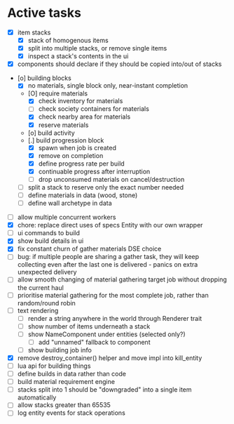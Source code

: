 # Active tasks

* [X] item stacks
	* [X] stack of homogenous items
	* [X] split into multiple stacks, or remove single items
	* [X] inspect a stack's contents in the ui
* [X] components should declare if they should be copied into/out of stacks
* [o] building blocks
	* [X] no materials, single block only, near-instant completion
	* [O] require materials
		* [X] check inventory for materials
		* [ ] check society containers for materials
		* [X] check nearby area for materials
		* [X] reserve materials
	* [o] build activity
	* [.] build progression block
		* [X] spawn when job is created
		* [X] remove on completion
		* [X] define progress rate per build
		* [X] continuable progress after interruption
		* [ ] drop unconsumed materials on cancel/destruction
	* [ ] split a stack to reserve only the exact number needed
	* [ ] define materials in data (wood, stone)
	* [ ] define wall archetype in data
* [ ] allow multiple concurrent workers
* [X] chore: replace direct uses of specs Entity with our own wrapper
* [ ] ui commands to build
* [X] show build details in ui
* [X] fix constant churn of gather materials DSE choice
* [ ] bug: if multiple people are sharing a gather task, they will keep collecting even after the last one is delivered - panics on extra unexpected delivery
* [ ] allow smooth changing of material gathering target job without dropping the current haul
* [ ] prioritise material gathering for the most complete job, rather than random/round robin
* [ ] text rendering
	* [ ] render a string anywhere in the world through Renderer trait
	* [ ] show number of items underneath a stack
	* [ ] show NameComponent under entities (selected only?)
		* [ ] add "unnamed" fallback to component
	* [ ] show building job info
* [X] remove destroy_container() helper and move impl into kill_entity
* [ ] lua api for building things
* [ ] define builds in data rather than code
* [ ] build material requirement engine
* [ ] stacks split into 1 should be "downgraded" into a single item automatically
* [ ] allow stacks greater than 65535
* [ ] log entity events for stack operations
